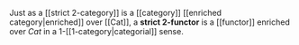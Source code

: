 Just as a [[strict 2-category]] is a [[category]] [[enriched category|enriched]] over [[Cat]], a **strict 2-functor** is a [[functor]] enriched over $Cat$ in a $1$-[[1-category|categorial]] sense.